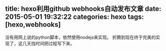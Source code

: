 title: hexo利用github webhooks自动发布文章
date: 2015-05-01 19:32:22
categories: hexo
tags: [hexo,webhooks]
---
没有用网上说的python脚本，依然使用nodejs来实现。 折腾到现在终于完美的实现了，这几天找时间把过程写下来。
